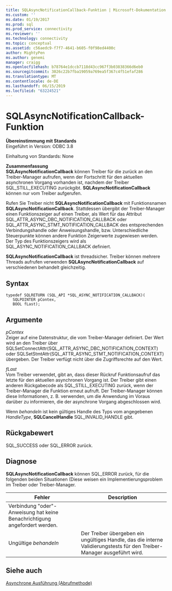 ```yaml
---
title: SQLAsyncNotificationCallback-Funktion | Microsoft-Dokumentation
ms.custom: ''
ms.date: 01/19/2017
ms.prod: sql
ms.prod_service: connectivity
ms.reviewer: ''
ms.technology: connectivity
ms.topic: conceptual
ms.assetid: c56aedc9-f7f7-4641-b605-f0f98ed4400c
author: MightyPen
ms.author: genemi
manager: craigg
ms.openlocfilehash: b78764e1dccb7118d43cc967f3b03838366d6eb0
ms.sourcegitcommit: 3026c22b7fba19059a769ea5f367c4f51efaf286
ms.translationtype: MT
ms.contentlocale: de-DE
ms.lasthandoff: 06/15/2019
ms.locfileid: "63224521"
---
```

# <a name="sqlasyncnotificationcallback-function"></a>SQLAsyncNotificationCallback-Funktion
**Übereinstimmung mit Standards**  
 Eingeführt in Version: ODBC 3.8  
  
 Einhaltung von Standards: None  
  
 **Zusammenfassung**  
 **SQLAsyncNotificationCallback** können Treiber für die zurück an den Treiber-Manager aufrufen, wenn der Fortschritt für den aktuellen asynchronen Vorgang vorhanden ist, nachdem der Treiber SQL_STILL_EXECUTING zurückgibt. **SQLAsyncNotificationCallback** können nur vom Treiber aufgerufen.  
  
 Rufen Sie Treiber nicht **SQLAsyncNotificationCallback** mit Funktionsnamen **SQLAsyncNotificationCallback**. Stattdessen übergibt der Treiber-Manager einen Funktionszeiger auf einen Treiber, als Wert für das Attribut SQL_ATTR_ASYNC_DBC_NOTIFICATION_CALLBACK oder SQL_ATTR_ASYNC_STMT_NOTIFICATION_CALLBACK des entsprechenden Verbindungshandle oder Anweisungshandle, bzw. Unterschiedliche Steuerpunkte können andere Funktion Zeigerwerte zugewiesen werden. Der Typ des Funktionszeigers wird als SQL_ASYNC_NOTIFICATION_CALLBACK definiert.  
  
 **SQLAsyncNotificationCallback** ist threadsicher. Treiber können mehrere Threads aufrufen verwenden **SQLAsyncNotificationCallback** auf verschiedenen behandelt gleichzeitig.  
  
## <a name="syntax"></a>Syntax  
  
```  
typedef SQLRETURN (SQL_API *SQL_ASYNC_NOTIFICATION_CALLBACK)(  
   SQLPOINTER pContex,   
   BOOL fLast);  
```  
  
## <a name="arguments"></a>Argumente  
 *pContex*  
 Zeiger auf eine Datenstruktur, die vom Treiber-Manager definiert. Der Wert wird an den Treiber über SQLSetConnectAttr(SQL_ATTR_ASYNC_DBC_NOTIFICATION_CONTEXT) oder SQLSetStmtAttr(SQL_ATTR_ASYNC_STMT_NOTIFICATION_CONTEXT) übergeben.  Der Treiber verfügt nicht über die Zugriffsrechte auf den Wert.  
  
 *fLast*  
 Vom Treiber verwendet, gibt an, dass dieser Rückruf Funktionsaufruf das letzte für den aktuellen asynchronen Vorgang ist. Der Treiber gibt einen anderen Rückgabecode als SQL_STILL_EXECUTING zurück, wenn der Treiber-Manager die Funktion erneut aufruft. Der Treiber-Manager können diese Informationen, z. B. verwenden, um die Anwendung im Voraus darüber zu informieren, die der asynchrone Vorgang abgeschlossen wird.  
  
 Wenn *behandeln* ist kein gültiges Handle des Typs vom angegebenen *HandleType*, **SQLCancelHandle** SQL_INVALID_HANDLE gibt.  
  
## <a name="returns"></a>Rückgabewert  
 SQL_SUCCESS oder SQL_ERROR zurück.  
  
## <a name="diagnostics"></a>Diagnose  
 **SQLAsyncNotificationCallback** können SQL_ERROR zurück, für die folgenden beiden Situationen (Diese weisen ein Implementierungsproblem im Treiber oder Treiber-Manager.  
  
|Fehler|Description|  
|-----------|-----------------|  
|Verbindung "oder"-Anweisung hat keine Benachrichtigung angefordert werden.||  
|Ungültige *behandeln*|Der Treiber übergeben ein ungültiges Handle, das die interne Validierungstests für den Treiber-Manager ausgeführt wird.|  
  
## <a name="see-also"></a>Siehe auch  
 [Asynchrone Ausführung (Abrufmethode)](../../../odbc/reference/develop-app/asynchronous-execution-polling-method.md)

